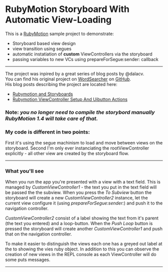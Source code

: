 # RubyMotion Storyboard With Automatic View-Loading
This is a [RubyMotion](http://www.rubymotion.com) sample project to demonstrate:  

* Storyboard based view design
* view transition using segues
* automatic instatiation of **custom** ViewControllers via the storyboard
* passing variables to new VCs using prepareForSegue:sender: callback

* * *

The project was inpired by a great series of blog posts by @dalacv.  
You can find his original project on [WordSearcher](https://github.com/dalacv/WordSearcher) on [GitHub](http://www.github.com).  
His blog posts describing the project are located here:

* [Rubymotion and Storyboards](http://dangerousapps.com/blog/2012/05/08/rubymotion-and-storyboards/)
* [Rubymotion ViewController Setup And Uibutton Actions](http://dangerousapps.com/blog/2012/05/08/rubymotion-viewcontroller-setup-and-uibutton-actions/)

### **Note:** *you no longer need to compile the storybord manually RubyMotion 1.4 will take care of that.*

### My code is different in two points:  

First it's using the segue machinism to load and move between views on the storyboard.
Second I'm only ever instanciating the rootViewController explicitly - all other view are created by the storyboard flow.

* * *

### What you'll see

When you run the app you're presented with a view with a text field.
This is managed by *CustomViewController1* - the text you put in the text field will be passed the the subview.
When you press the *To Subview* button the storyboard will create a new *CustomViewController2* instance,
let the current view configure it (using *prepareForSegue:sender:*) and push it to the navigation controller.

*CustomViewController2* consist of a label showing the text from it's parent (the text you entered) and a loop-button.
When the *Push Loop* button is pressed the storyboard will create another *CustomViewController1* and push that on the navigation controller.

To make it easier to distinguish the views each one has a greyed out label at the to showing the vies ruby object.
In addition to this you can observe the creation of new views in the REPL console as each ViewController will do some puts messages.


* * *

